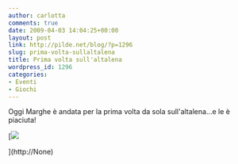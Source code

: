 ```yaml
---
author: carlotta
comments: true
date: 2009-04-03 14:04:25+00:00
layout: post
link: http://pilde.net/blog/?p=1296
slug: prima-volta-sullaltalena
title: Prima volta sull'altalena
wordpress_id: 1296
categories:
- Eventi
- Giochi
---
```


Oggi Marghe è andata per la prima volta da sola sull'altalena...e le è piaciuta!

[![](http://pilde.net/blog/wp-content/uploads/2009/04/altalena.jpg)


](http://None)




